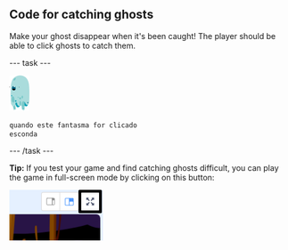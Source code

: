 ## Code for catching ghosts

Make your ghost disappear when it's been caught! The player should be able to click ghosts to catch them.

\--- task \---

![ator do fantasma](images/ghost-sprite.png)

```blocks3
quando este fantasma for clicado
esconda
```

\--- /task \---

**Tip:** If you test your game and find catching ghosts difficult, you can play the game in full-screen mode by clicking on this button:

![captura de tela](images/ghost-fullscreen-annotated.png)